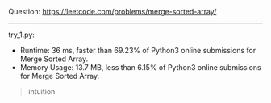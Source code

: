 Question: https://leetcode.com/problems/merge-sorted-array/

---

try_1.py:
* Runtime: 36 ms, faster than 69.23% of Python3 online submissions for Merge Sorted Array.
* Memory Usage: 13.7 MB, less than 6.15% of Python3 online submissions for Merge Sorted Array.

> intuition
